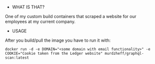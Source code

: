* WHAT IS THAT?

One of my custom build containers that scraped a website for our employees at my current company.

* USAGE

After you build/pull the image you have to run it with:

`docker run -d -e DOMAIN="<some domain with email functionality>" -e COOKIE="Cookie taken from the Ledger website" murdzheff/graphql-scan:latest`

